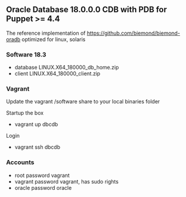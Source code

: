 ## Oracle Database 18.0.0.0 CDB with PDB for Puppet >= 4.4

The reference implementation of https://github.com/biemond/biemond-oradb
optimized for linux, solaris

### Software 18.3
- database LINUX.X64_180000_db_home.zip
- client LINUX.X64_180000_client.zip

### Vagrant
Update the vagrant /software share to your local binaries folder

Startup the box
- vagrant up dbcdb

Login
- vagrant ssh dbcdb

### Accounts
- root password vagrant
- vagrant password vagrant, has sudo rights
- oracle password oracle

